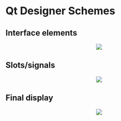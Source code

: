 # Qt Designer Schemes

## Interface elements

<p align="center">
<img src="https://github.com/RogerCL24/IDI/assets/90930371/51804a8d-1a9a-4764-8aaa-7b456ab290b9"/>
</p>


## Slots/signals

<p align="center">
<img src="https://github.com/RogerCL24/IDI/assets/90930371/b0ba8e14-ab08-45c2-821f-7bb835280f06"/>
</p>

## Final display

<p align="center">
<img src="https://github.com/RogerCL24/IDI/assets/90930371/d3b9ae14-e409-4439-9007-842716663a19"/>
</p>

